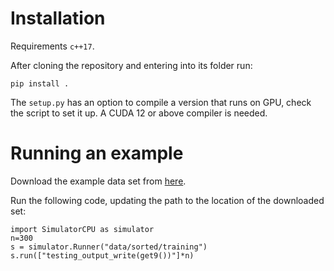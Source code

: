 # Installation

Requirements `c++17`.

After cloning the repository and entering into its folder run:

```
pip install .
```

The `setup.py` has an option to compile a version that runs on GPU, check the script to set it up.
A CUDA 12 or above compiler is needed.

# Running an example

Download the example data set from [here](https://github.com/ajjimeno/list-data).

Run the following code, updating the path to the location of the downloaded set:

```
import SimulatorCPU as simulator
n=300
s = simulator.Runner("data/sorted/training")
s.run(["testing_output_write(get9())"]*n)
```